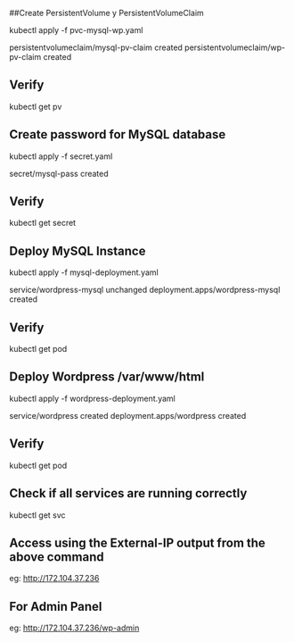 ##Create PersistentVolume y PersistentVolumeClaim

kubectl apply -f pvc-mysql-wp.yaml                                                                                                                                  

persistentvolumeclaim/mysql-pv-claim created
persistentvolumeclaim/wp-pv-claim created 

## Verify

kubectl get pv 

## Create password for MySQL database

kubectl apply -f secret.yaml

secret/mysql-pass created

## Verify

kubectl get secret

## Deploy MySQL Instance

kubectl apply -f mysql-deployment.yaml

service/wordpress-mysql unchanged
deployment.apps/wordpress-mysql created

## Verify

kubectl get pod

## Deploy Wordpress /var/www/html

kubectl apply -f wordpress-deployment.yaml 

service/wordpress created
deployment.apps/wordpress created

## Verify

kubectl get pod

## Check if all services are running correctly

kubectl get svc

## Access using the External-IP output from the above command

eg: http://172.104.37.236

## For Admin Panel 

eg: http://172.104.37.236/wp-admin



